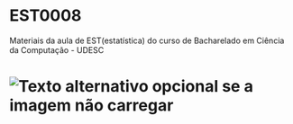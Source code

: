 # EST0008
Materiais da aula de EST(estatística) do curso de Bacharelado em Ciência da Computação - UDESC

# ![Texto alternativo opcional se a imagem não carregar](https://st2.depositphotos.com/4678873/7936/v/950/depositphotos_79369728-stock-illustration-hand-drawn-mathematical-formulas.jpg)
